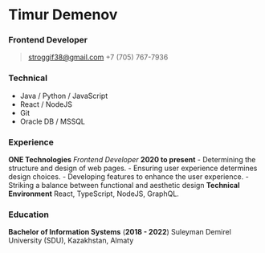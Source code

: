 # Timur Demenov
### Frontend Developer

> [stroggif38@gmail.com](mailto:stroggif38@gmail.com)
> +7 (705) 767-7936

### Technical

- Java / Python / JavaScript
- React / NodeJS
- Git
- Oracle DB / MSSQL

### Experience

**ONE Technologies** *Frontend Developer* __2020 to present__
	- Determining the structure and design of web pages.
    - Ensuring user experience determines design choices.
    - Developing features to enhance the user experience.
    - Striking a balance between functional and aesthetic design
	**Technical Environment** React, TypeScript, NodeJS, GraphQL.

### Education

**Bachelor of Information Systems** (__2018 - 2022__)
	Suleyman Demirel University (SDU), Kazakhstan, Almaty